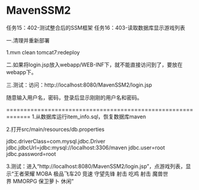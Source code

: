 # MavenSSM2
任务15：402-测试整合后的SSM框架 任务16：403-读取数据库显示游戏列表

一.清理并重新部署

1.mvn clean tomcat7:redeploy

二.如果将login.jsp放入webapp/WEB-INF下，就不能直接访问到了，要放在webapp下。

三.测试：访问：http://localhost:8080/MavenSSM2/login.jsp

随意输入用户名，密码，登录后显示刚刚的用户名和密码。


=============================================================
1.从数据库运行item_info.sql，恢复数据库maven

2.打开src/main/resources/db.properties

jdbc.driverClass=com.mysql.jdbc.Driver
jdbc.jdbcUrl=jdbc:mysql://localhost:3306/maven
jdbc.user=root
jdbc.password=root

3.测试：进入“http://localhost:8080/MavenSSM2/login.jsp”，点游戏列表，显示“王者荣耀 MOBA 极品飞车20 竞速 守望先锋 射击 吃鸡 射击 魔兽世界 MMORPG 保卫萝卜 休闲”
